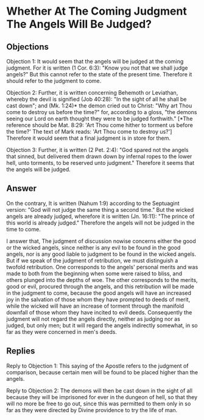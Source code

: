 # Whether At The Coming Judgment The Angels Will Be Judged?

## Objections

Objection 1: It would seem that the angels will be judged at the coming judgment. For it is written (1 Cor. 6:3): "Know you not that we shall judge angels?" But this cannot refer to the state of the present time. Therefore it should refer to the judgment to come.

Objection 2: Further, it is written concerning Behemoth or Leviathan, whereby the devil is signified (Job 40:28): "In the sight of all he shall be cast down"; and (Mk. 1:24)* the demon cried out to Christ: "Why art Thou come to destroy us before the time?" for, according to a gloss, "the demons seeing our Lord on earth thought they were to be judged forthwith." [*The reference should be Mat. 8:29: 'Art Thou come hither to torment us before the time?' The text of Mark reads: 'Art Thou come to destroy us?'] Therefore it would seem that a final judgment is in store for them.

Objection 3: Further, it is written (2 Pet. 2:4): "God spared not the angels that sinned, but delivered them drawn down by infernal ropes to the lower hell, unto torments, to be reserved unto judgment." Therefore it seems that the angels will be judged.

## Answer

On the contrary, It is written (Nahum 1:9) according to the Septuagint version: "God will not judge the same thing a second time." But the wicked angels are already judged, wherefore it is written (Jn. 16:11): "The prince of this world is already judged." Therefore the angels will not be judged in the time to come.

I answer that, The judgment of discussion nowise concerns either the good or the wicked angels, since neither is any evil to be found in the good angels, nor is any good liable to judgment to be found in the wicked angels. But if we speak of the judgment of retribution, we must distinguish a twofold retribution. One corresponds to the angels' personal merits and was made to both from the beginning when some were raised to bliss, and others plunged into the depths of woe. The other corresponds to the merits, good or evil, procured through the angels, and this retribution will be made in the judgment to come, because the good angels will have an increased joy in the salvation of those whom they have prompted to deeds of merit, while the wicked will have an increase of torment through the manifold downfall of those whom they have incited to evil deeds. Consequently the judgment will not regard the angels directly, neither as judging nor as judged, but only men; but it will regard the angels indirectly somewhat, in so far as they were concerned in men's deeds.

## Replies

Reply to Objection 1: This saying of the Apostle refers to the judgment of comparison, because certain men will be found to be placed higher than the angels.

Reply to Objection 2: The demons will then be cast down in the sight of all because they will be imprisoned for ever in the dungeon of hell, so that they will no more be free to go out, since this was permitted to them only in so far as they were directed by Divine providence to try the life of man.